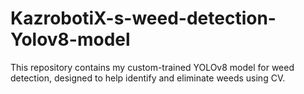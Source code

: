 # KazrobotiX-s-weed-detection-Yolov8-model
This repository contains my custom-trained YOLOv8 model for weed detection, designed to help identify and eliminate weeds using CV.  
